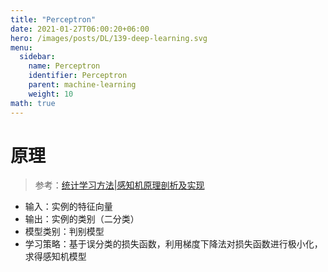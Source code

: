 ```yaml
---
title: "Perceptron"
date: 2021-01-27T06:00:20+06:00
hero: /images/posts/DL/139-deep-learning.svg
menu:
  sidebar:
    name: Perceptron
    identifier: Perceptron
    parent: machine-learning
    weight: 10
math: true
---
```

# 原理
> 参考：[统计学习方法|感知机原理剖析及实现](https://www.pkudodo.com/2018/11/18/1-4/)

- 输入：实例的特征向量
- 输出：实例的类别（二分类）
- 模型类别：判别模型
- 学习策略：基于误分类的损失函数，利用梯度下降法对损失函数进行极小化，求得感知机模型


